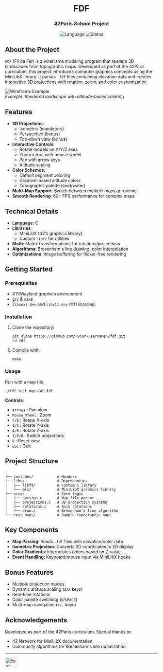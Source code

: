 <h1 align="center">FDF</h1>
<h3 align="center">42Paris School Project</h3>

<p align="center">
  <img src="https://img.shields.io/badge/Language-C-blue.svg" alt="Language">
  <img src="https://img.shields.io/badge/Status-Completed-brightgreen.svg" alt="Status">
</p>

## About the Project

`FDF` (Fil de Fer) is a wireframe modeling program that renders 3D landscapes from topographic maps. Developed as part of the 42Paris curriculum, this project introduces computer graphics concepts using the MiniLibX library. It parses `.fdf` files containing elevation data and creates interactive 3D projections with rotation, zoom, and color customization.

![Wireframe Example](https://via.placeholder.com/600x400?text=Isometric+Wireframe)  
*Example: Rendered landscape with altitude-based coloring*

## Features

- **3D Projections**:
  - Isometric (mandatory)
  - Perspective (bonus)
  - Top-down view (bonus)
- **Interactive Controls**:
  - Rotate models on X/Y/Z axes
  - Zoom in/out with mouse wheel
  - Pan with arrow keys
  - Altitude scaling
- **Color Schemes**:
  - Default segment coloring
  - Gradient-based altitude colors
  - Topographic palette (land/water)
- **Multi-Map Support**: Switch between multiple maps at runtime
- **Smooth Rendering**: 60+ FPS performance for complex maps

## Technical Details

- **Language**: C
- **Libraries**:
  - MiniLibX (42's graphics library)
  - Custom `libft` for utilities
- **Math**: Matrix transformations for rotations/projections
- **Algorithms**: Bresenham's line drawing, color interpolation
- **Optimizations**: Image buffering for flicker-free rendering

## Getting Started

### Prerequisites

- X11/Wayland graphics environment
- `gcc` & `make`
- `libxext-dev` and `libx11-dev` (X11 libraries)

### Installation

1. Clone the repository:
   ```sh
   git clone https://github.com/<your-username>/fdf.git
   cd fdf
   ```

2. Compile with:
   ```sh
   make
   ```

### Usage

Run with a map file:
```sh
./fdf test_maps/42.fdf
```

**Controls**:
- `Arrows` : Pan view  
- `Mouse Wheel` : Zoom  
- `7/9` : Rotate X-axis  
- `1/3` : Rotate Y-axis  
- `4/6` : Rotate Z-axis  
- `I/P/O` : Switch projections  
- `R` : Reset view  
- `ESC` : Quit  

## Project Structure

```
.
├── includes/           # Headers
├── libs/               # Dependencies
│   ├── libft/          # Custom C library
│   └── mlx/            # MiniLibX graphics library
├── srcs/               # Core logic
│   ├── parsing.c       # Map file parser
│   ├── projections.c   # 3D projection systems
│   ├── rotations.c     # Axis rotations
│   └── draw.c          # Bresenham's line algorithm
└── test_maps/          # Sample topographic maps
```

## Key Components

- **Map Parsing**: Reads `.fdf` files with elevation/color data
- **Isometric Projection**: Converts 3D coordinates to 2D display
- **Color Gradients**: Interpolates colors based on Z-value
- **Event Handling**: Keyboard/mouse input via MiniLibX hooks

## Bonus Features

- Multiple projection modes
- Dynamic altitude scaling (`Z/X` keys)
- Real-time rotations
- Color palette switching (`Q`/`SPACE`)
- Multi-map navigation (`+/-` keys)

## Acknowledgements

Developed as part of the 42Paris curriculum. Special thanks to:
- 42 Network for MiniLibX documentation
- Community algorithms for Bresenham's line optimization

---

<p align="left">
  <a href="https://www.linkedin.com/in/your-profile" target="blank">
    <img align="center" src="https://raw.githubusercontent.com/rahuldkjain/github-profile-readme-generator/master/src/images/icons/Social/linked-in-alt.svg" alt="Your Name" height="30" width="40" />
  </a>
</p>
